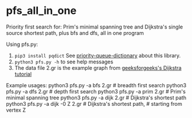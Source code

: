 # pfs_all_in_one
Priority first search for: Prim's minimal spanning tree
and Dijkstra's single source shortest path, plus bfs and dfs,
all in one program


Using pfs.py:

1. `pip3 install pqdict` See [priority-queue-dictionary](https://github.com/nvictus/priority-queue-dictionary) about this library.
2. `python3 pfs.py -h` to see help messages
3. The data file 2.gr is the example graph from
   [geeksforgeeks's Dijkstra tutorial](https://www.geeksforgeeks.org/dijkstras-shortest-path-algorithm-using-priority_queue-stl/)

Example usages:
    python3 pfs.py -a bfs 2.gr		# breadth first search
    python3 pfs.py -a dfs 2.gr		# depth first search
    python3 pfs.py -a prim 2.gr		# Prim's minimal spanning tree
    python3 pfs.py -a dijk 2.gr		# Dijkstra's shortest path
    python3 pfs.py -a dijk -0 Z 2.gr	# Dijkstra's shortest path,
					# starting from vertex Z
